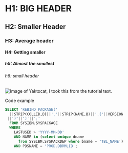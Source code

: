 # H1: BIG HEADER
## H2: Smaller Header
### H3: Average header
#### H4: Getting smaller
##### h5: Almost the smallest
###### h6: small header


![Image of Yaktocat, I took this from the tutorial text.](https://octodex.github.com/images/yaktocat.png)



Code example

```SQL
SELECT 'REBIND PACKAGE('
  ||STRIP(COLLID,B)||'.'||STRIP(NAME,B)||'.('||VERSION
 ||')'||')'||';'
  FROM SYSIBM.SYSPACKAGE
  WHERE
    LASTUSED > 'YYYY-MM-DD'
    AND NAME in (select unique dname
      from SYSIBM.SYSPACKDEP where bname = 'TBL_NAME')
    AND PDSNAME = 'PROD.DBRMLIB';
```
